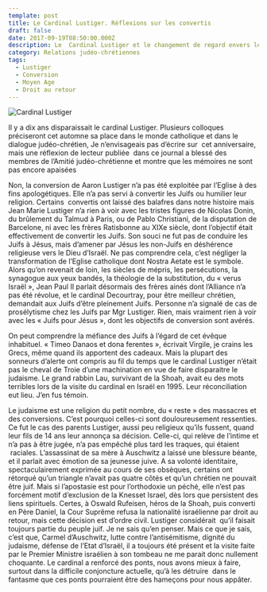 ```yaml
---
template: post
title: Le Cardinal Lustiger. Réflexions sur les convertis
draft: false
date: 2017-09-19T08:50:00.000Z
description: Le  Cardinal Lustiger et le changement de regard envers les convertis
category: Relations judéo-chrétiennes
tags:
  - Lustiger
  - Conversion
  - Moyen Age
  - Droit au retour
---
```

![](/media/f7d798a1687c8e23e332461f930f02c52d434508.jpeg "Cardinal Lustiger")

Il y a dix ans disparaissait le cardinal Lustiger. Plusieurs colloques préciseront cet automne sa place dans le monde catholique et dans le dialogue judéo-chrétien, Je n’envisageais pas d’écrire sur  cet anniversaire, mais une réflexion de lecteur publiée  dans ce journal a blessé des membres de l’Amitié judéo-chrétienne et montre que les mémoires ne sont pas encore apaisées 

Non, la conversion de Aaron Lustiger n’a pas été exploitée par l’Eglise à des fins apologétiques. Elle n’a pas servi à convertir les Juifs ou humilier leur religion. Certains  convertis ont laissé des balafres dans notre histoire mais Jean Marie Lustiger n’a rien à voir avec les tristes figures de Nicolas Donin, du brûlement du Talmud à Paris, ou de Pablo Christiani, de la disputation de Barcelone, ni avec les frères Ratisbonne au XIXe siècle, dont l’objectif était effectivement de convertir les Juifs. Son souci ne fut pas de conduire les Juifs à Jésus, mais d’amener par Jésus les non-Juifs en déshérence religieuse vers le Dieu d’Israël. Ne pas comprendre cela, c’est négliger la transformation de l’Eglise catholique dont Nostra Aetate est le symbole.  Alors qu’on revenait de loin, les siècles de mépris, les persécutions, la synagogue aux yeux bandés, la théologie de la substitution, du « verus Israël », Jean Paul II parlait désormais des frères ainés dont l’Alliance n’a pas été révolue, et le cardinal Decourtray, pour être meilleur chrétien, demandait aux Juifs d’être pleinement Juifs. Personne n’a signalé de cas de prosélytisme chez les Juifs par Mgr Lustiger. Rien, mais vraiment rien à voir avec les « Juifs pour Jésus », dont les objectifs de conversion sont avérés.

On peut comprendre la méfiance des Juifs à l’égard de cet évêque inhabituel. « Timeo Danaos et dona ferentes », écrivait Virgile, je crains les Grecs, même quand ils apportent des cadeaux. Mais la plupart des sonneurs d’alerte ont compris au fil du temps que le cardinal Lustiger n’était pas le cheval de Troie d’une machination en vue de faire disparaitre le judaisme. Le grand rabbin Lau, survivant de la Shoah, avait eu des mots terribles lors de la visite du cardinal en Israël en 1995. Leur réconciliation eut lieu. J’en fus témoin.

Le judaisme est une religion du petit nombre, du « reste » des massacres et des conversions. C’est pourquoi celles-ci sont douloureusement ressenties. Ce fut le cas des parents Lustiger, aussi peu religieux qu’ils fussent, quand leur fils de 14 ans leur annonça sa décision. Celle-ci, qui relève de l’intime et n’a pas à être jugée, n’a pas empêché plus tard les traques, qui étaient  raciales. L’assassinat de sa mère à Auschwitz a laissé une blessure béante, et il parlait avec émotion de sa jeunesse juive. A sa volonté identitaire, spectaculairement exprimée au cours de ses obsèques, certains ont rétorqué qu’un triangle n’avait pas quatre côtés et qu’un chrétien ne pouvait être juif. Mais si l’apostasie est pour l’orthodoxie un péché, elle n’est pas forcément motif d’exclusion de la Knesset Israel, dès lors que persistent des liens spirituels. Certes, à Oswald Rufeisen, héros de la Shoah, puis converti en Père Daniel, la Cour Suprême refusa la nationalité israélienne par droit au retour, mais cette décision est d’ordre civil. Lustiger considérait  qu’il faisait toujours partie du peuple juif. Je ne sais qu’en penser. Mais ce que je sais, c’est que, Carmel d’Auschwitz, lutte contre l’antisémitisme, dignité du judaisme, défense de l’Etat d’Israël, il a toujours été présent et la visite faite par le Premier Ministre israélien à son tombeau ne me parait donc nullement choquante. Le cardinal a renforcé des ponts, nous avons mieux à faire, surtout dans la difficile conjoncture actuelle, qu’à les détruire  dans le fantasme que ces ponts pourraient être des hameçons pour nous appâter.
